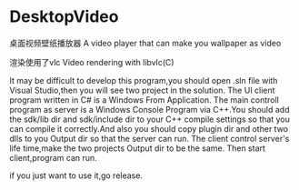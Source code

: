 # DesktopVideo
桌面视频壁纸播放器
A video player that can make you wallpaper as video

渲染使用了vlc
Video rendering with libvlc(C)


It may be difficult to develop this program,you should open .sln file with Visual Studio,then you will see two project in the solution.
The UI client program written in C# is a Windows From Application.
The main controll program as server is a Windows Console Program via C++.You should add the sdk/lib dir and sdk/include dir to your C++ compile settings so that you can compile it correctly.And also you should copy plugin dir and other two dlls to you Output dir so that the server can run.
The client control server's life time,make the two projects Output dir to be the same.
Then start client,program can run.

if you just want to use it,go release.
